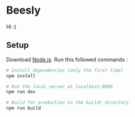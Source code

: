 # Beesly

Hi :)

## Setup

Download [Node.js](https://nodejs.org/en/download/).
Run this followed commands :

``` bash
# Install dependencies (only the first time)
npm install

# Run the local server at localhost:8080
npm run dev

# Build for production in the build/ directory
npm run build
```
